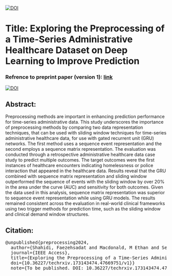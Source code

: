 


<a href="https://www.linkedin.com/in/fuzzy-shahidi"><img src="https://img.shields.io/badge/Linkdin-Fuzzy%20Shahidi-blue.svg" alt="DOI"></a>



# Title: Exploring the Preprocessing of a Time-Series Administrative Healthcare Dataset on Deep Learning to Improve Prediction

### Refrence to preprint paper (version 1): <a href="https://doi.org/10.36227/techrxiv.173143474.47669751/v1">link </a> 

<a href="https://doi.org/10.36227/techrxiv.173143474.47669751/v1"><img src="https://img.shields.io/badge/DOI-10.36227/techrxiv.173143474.47669751/v1-lightblue.svg" alt="DOI"></a>




## Abstract:

Preprocessing methods are important in enhancing prediction performance for time-series administrative data. This study underscores the importance of preprocessing methods by comparing two data representation techniques, that can be used with sliding window techniques for time-series administrative healthcare data, for use with gated recurrent unit (GRU) networks. The first method uses a sequence event representation and the second employs a sequence matrix representation. The evaluation was conducted through a retrospective administrative healthcare data case study to predict multiple outcomes. The target outcomes were the first instances of healthcare encounters indicating homelessness or police interaction that appeared in the healthcare data. Results reveal that the GRU combined with sequence matrix representation and sliding window outperformed the sequence of events with the sliding window by over 20% in the area under the curve (AUC) and sensitivity for both outcomes. Given the data used in this analysis, sequence matrix representation was superior to sequence event representation while using GRU models. The results remained consistent across the evaluation in real-world clinical frameworks using two trigger methods for prediction time, such as the sliding window and clinical demand window structures.

## Citation:

<pre>
@unpublished{preprocessing2024,
  author={Shahidi, Faezehsadat and Macdonald, M Ethan and Seitz, Dallas, and Messier, Geoffrey },
  journal={IEEE Access}, 
  title={Exploring the Preprocessing of a Time-Series Administrative Healthcare Dataset on Deep Learning to Improve Prediction}, 
  doi={10.36227/techrxiv.173143474.47669751/v1}}
  note={To be published. DOI: 10.36227/techrxiv.173143474.47669751/v1. Accessed: Nov. 12, 2024. [Online] Available: www.techrxiv.org/1237640/T9rTkbWqHJ2gODNDCsZJsA},
  </pre>
